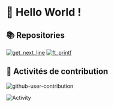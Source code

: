 # 👋 Hello World !

## 📚 Repositories

[![get_next_line](https://github-readme-stats.vercel.app/api/pin/?username=Herimamy12&repo=get_next_line)](https://github.com/Herimamy12/get_next_line)
[![ft_printf](https://github-readme-stats.vercel.app/api/pin/?username=Herimamy12&repo=ft_printf)](https://github.com/Herimamy12/ft_printf)

## 🚀 Activités de contribution

![github-user-contribution](https://user-images.githubusercontent.com/58959408/157782696-8bc9ca49-ca61-4ab5-8b83-49c4e76c1a8f.svg)

![Activity](https://github-readme-activity-graph.vercel.app/graph?username=Herimamy12&theme=radical)
